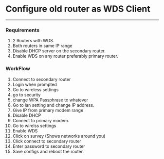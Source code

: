 # Configure old router as WDS Client
---
### Requirements
1. 2 Routers with WDS.
2. Both routers in same IP range
3. Disable DHCP server on the secondary router.
4. Enable WDS on any router preferably primary router.

### WorkFlow
1. Connect to secondary router
2. Login when prompted
3. Go to wireless settings
4. go to security
5. change WPA Passphrase to whatever
6. Go to lan setting and change IP address.
7. Give IP from primary modem range
8. Disable DHCP
9. Connect to primary modem.
10. Go to wirelss settings
11. Enable WDS
12. Click on survey (Shows networks around you)
13. Click connect to secondary router
14. Enter password to secondary router
15. Save configs and reboot the router.
